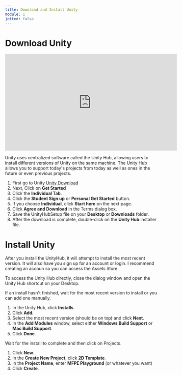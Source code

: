 ```yaml
---
title: Download and Install Unity
module: 1
jotted: false
---
```


# Download Unity

<iframe width="560" height="315" src="https://www.youtube.com/embed/F-JZBnssBs8" frameborder="0" allow="accelerometer; autoplay; encrypted-media; gyroscope; picture-in-picture" allowfullscreen></iframe>

Unity uses centralized software called the Unity Hub, allowing users to install different versions of Unity on the same machine.  The Unity Hub allows you to support today's projects from today as well as ones in the future or even previous projects.

1. First go to Unity <a href="http://unity3d.com/unity/" target="_blank">Unity Download</a>
2. Next, Click on **Get Started**
3. Click the **Individual Tab**.
5. Click the **Student Sign up** or **Personal Get Started** button.
6. If you choose **Individual**, click **Start here** on the next page.
7. Click **Agree and Download** in the Terms dialog box.
8. Save the UnityHubSetup file on your **Desktop** or **Downloads** folder.
8. After the download is complete, double-click on the **Unity Hub** installer file.


# Install Unity
<!--
<iframe width="560" height="315" src="https://www.youtube.com/embed/-pANOxhxrK4" frameborder="0" allow="accelerometer; autoplay; encrypted-media; gyroscope; picture-in-picture" allowfullscreen></iframe>
-->
After you install the UnityHub, it will attempt to install the most recent version.  It will also have you sign up for an account or login.  I recommend creating an accoun so you can access the Assets Store.

To access the Unity Hub directly, close the dialog window and open the Unity Hub shortcut on your Desktop.

If an install hasn't finished, wait for the most recent version to install or you can add one manually.

1. In the Unity Hub, click **Installs**.
2. Click **Add**.
3. Select the most recent version (should be on top) and click **Next**.
4. In the **Add Modules** window, select either **Windows Build Support** or **Mac Build Support**.
5. Click **Done**.

Wait for the install to complete and then click on Projects.
<!--
<iframe width="560" height="315" src="https://www.youtube.com/embed/a6UDsU8Q2Cw" frameborder="0" allow="accelerometer; autoplay; encrypted-media; gyroscope; picture-in-picture" allowfullscreen></iframe>
-->
1. Click **New**.
2. In the **Create New Project**, click **2D Template**.
3. In the **Project Name**, enter **MFPE Playground** (or whatever you want)
4. Click **Create**.

